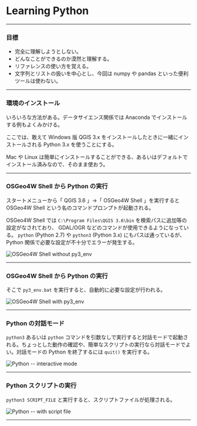 # Learning Python

---

### 目標

- 完全に理解しようとしない。
- どんなことができるのか漠然と理解する。
- リファレンスの使い方を覚える。
- 文字列とリストの扱いを中心とし、今回は numpy や pandas といった便利ツールは使わない。

---

### 環境のインストール

いろいろな方法がある。データサイエンス関係では Anaconda でインストールする例もよくみかける。

ここでは、敢えて Windows 版 QGIS 3.x をインストールしたときに一緒にインストールされる Python 3.x を使うことにする。

Mac や Linux は簡単にインストールすることができる、あるいはデフォルトでインストール済みなので、そのまま使おう。

---

### OSGeo4W Shell から Python の実行

スタートメニューから「 QGIS 3.6 」→「 OSGeo4W Shell 」を実行すると OSGeo4W Shell という名のコマンドプロンプトが起動される。

OSGeo4W Shell では `C:\Program Files\QGIS 3.6\bin` を検索パスに追加等の設定がなされており、 GDAL/OGR などのコマンドが使用できるようになっている。 `python` (Python 2.7) や `python3` (Python 3.x) にもパスは通っているが、 Python 関係で必要な設定が不十分でエラーが発生する。

![OSGeo4W Shell without py3_env](OSGeo4WShell_1.png)

---

### OSGeo4W Shell から Python の実行

そこで `py3_env.bat` を実行すると、自動的に必要な設定が行われる。

![OSGeo4W Shell with py3_env](OSGeo4WShell_2.png)

---

### Python の対話モード

`python3` あるいは `python` コマンドを引数なしで実行すると対話モードで起動される。ちょっとした動作の確認や、簡単なスクリプトの実行なら対話モードでよい。対話モードの Python を終了するには `quit()` を実行する。

![Python -- interactive mode](OSGeo4WShell_3.png)

---

### Python スクリプトの実行

`python3 SCRIPT_FILE` と実行すると、スクリプトファイルが処理される。

![Python -- with script file](OSGeo4WShell_4.png)

---




